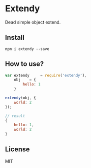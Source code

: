 # Extendy

Dead simple object extend.

## Install

```
npm i extendy --save
```

## How to use?

```js
var extendy     = require('extendy'),
    obj    = {
        hello: 1
    }

extendy(obj, {
    world: 2
});

// result
{
    hello: 1,
    world: 2
}

```

## License

MIT
